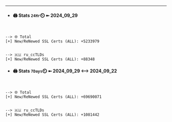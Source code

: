 

---
- #### 🖨️ **Stats** `24Hr`⏲️ ➼ 2024_09_29
```console


--> 🌐 Total
[+] New/ReNewed SSL Certs (ALL): +5233979


--> 🇷🇺 ru_ccTLDs
[+] New/ReNewed SSL Certs (ALL): +88348

```

- #### 🖨️ **Stats** `7Days`⏲️ ➼ 2024_09_29 <--> 2024_09_22
```console


--> 🌐 Total
[+] New/ReNewed SSL Certs (ALL): +69690071


--> 🇷🇺 ru_ccTLDs
[+] New/ReNewed SSL Certs (ALL): +1081442

```

